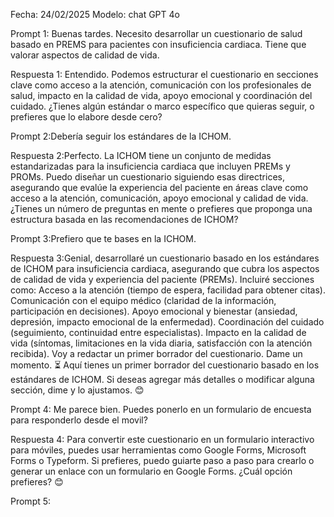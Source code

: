 Fecha: 24/02/2025 
Modelo: chat GPT 4o

Prompt 1: Buenas tardes. Necesito desarrollar un cuestionario de salud basado en PREMS para pacientes con insuficiencia cardiaca. Tiene que valorar aspectos de calidad de vida.

Respuesta 1: Entendido. Podemos estructurar el cuestionario en secciones clave como acceso a la atención, comunicación con los profesionales de salud, impacto en la calidad de vida, apoyo emocional y coordinación del cuidado. ¿Tienes algún estándar o marco específico que quieras seguir, o prefieres que lo elabore desde cero?

Prompt 2:Debería seguir los estándares de la ICHOM.

Respuesta 2:Perfecto. La ICHOM tiene un conjunto de medidas estandarizadas para la insuficiencia cardiaca que incluyen PREMs y PROMs. Puedo diseñar un cuestionario siguiendo esas directrices, asegurando que evalúe la experiencia del paciente en áreas clave como acceso a la atención, comunicación, apoyo emocional y calidad de vida. ¿Tienes un número de preguntas en mente o prefieres que proponga una estructura basada en las recomendaciones de ICHOM?

Prompt 3:Prefiero que te bases en la ICHOM.

Respuesta 3:Genial, desarrollaré un cuestionario basado en los estándares de ICHOM para insuficiencia cardiaca, asegurando que cubra los aspectos de calidad de vida y experiencia del paciente (PREMs).
Incluiré secciones como:
Acceso a la atención (tiempo de espera, facilidad para obtener citas).
Comunicación con el equipo médico (claridad de la información, participación en decisiones).
Apoyo emocional y bienestar (ansiedad, depresión, impacto emocional de la enfermedad).
Coordinación del cuidado (seguimiento, continuidad entre especialistas).
Impacto en la calidad de vida (síntomas, limitaciones en la vida diaria, satisfacción con la atención recibida).
Voy a redactar un primer borrador del cuestionario. Dame un momento. ⏳
Aquí tienes un primer borrador del cuestionario basado en los estándares de ICHOM. Si deseas agregar más detalles o modificar alguna sección, dime y lo ajustamos. 😊

Prompt 4: Me parece bien. Puedes ponerlo en un formulario de encuesta para responderlo desde el movil?

Respuesta 4: Para convertir este cuestionario en un formulario interactivo para móviles, puedes usar herramientas como Google Forms, Microsoft Forms o Typeform.
Si prefieres, puedo guiarte paso a paso para crearlo o generar un enlace con un formulario en Google Forms. ¿Cuál opción prefieres? 😊

Prompt 5:
